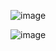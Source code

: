![image](https://github.com/user-attachments/assets/9f878ef9-6332-443e-946d-ccacb88e7c28)

![image](https://github.com/user-attachments/assets/ad86b524-308e-4a13-8306-1d1c3e4df3d2)

